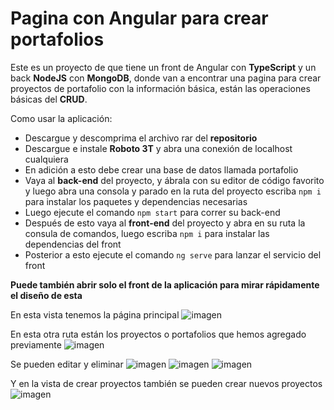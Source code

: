 # Pagina con Angular para crear portafolios

Este es un proyecto de que tiene un front de Angular con **TypeScript** y un back **NodeJS** con **MongoDB**, donde van a encontrar una pagina para crear proyectos de portafolio con la información básica, están las operaciones básicas del **CRUD**.

Como usar la aplicación:

-	Descargue y descomprima el archivo rar del **repositorio**
-	Descargue e instale **Roboto 3T** y abra una conexión de localhost cualquiera
-	En adición a esto debe crear una base de datos llamada portafolio
-	Vaya al **back-end** del proyecto, y ábrala con su editor de código favorito y luego abra una consola y parado en la ruta del proyecto escriba `npm i` para instalar los paquetes y dependencias necesarias
-	Luego ejecute el comando `npm start` para correr su back-end
-	Después de esto vaya al **front-end** del proyecto y abra en su ruta la consula de comandos, luego escriba `npm i` para instalar las dependencias del front
-	Posterior a esto ejecute el comando `ng serve` para lanzar el servicio del front

**Puede también abrir solo el front de la aplicación para mirar rápidamente el diseño de esta**


En esta vista tenemos la página principal
![imagen](https://res.cloudinary.com/drbotbbjb/image/upload/v1653806691/Screenshot_112_b8fdjn.png)

En esta otra ruta están los proyectos o portafolios que hemos agregado previamente 
![imagen](https://res.cloudinary.com/drbotbbjb/image/upload/v1653806692/Screenshot_113_uzpnvc.png)

Se pueden editar y eliminar
![imagen](https://res.cloudinary.com/drbotbbjb/image/upload/v1653806690/Screenshot_114_lbfy3k.png)
![imagen](https://res.cloudinary.com/drbotbbjb/image/upload/v1653806689/Screenshot_115_koidhm.png)
![imagen](https://res.cloudinary.com/drbotbbjb/image/upload/v1653806694/Screenshot_116_bn7pim.png)

Y en la vista de crear proyectos también se pueden crear nuevos proyectos
![imagen](https://res.cloudinary.com/drbotbbjb/image/upload/v1653806690/Screenshot_117_uqlqwo.png)


